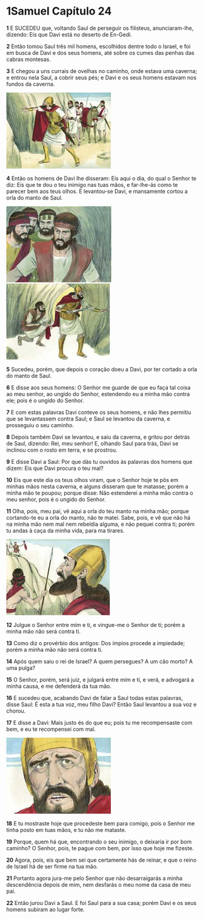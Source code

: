 # 1Samuel Capítulo 24

**1** 	E SUCEDEU que, voltando Saul de perseguir os filisteus, anunciaram-lhe, dizendo: Eis que Davi está no deserto de En-Gedi.

**2** 	Então tomou Saul três mil homens, escolhidos dentre todo o Israel, e foi em busca de Davi e dos seus homens, até sobre os cumes das penhas das cabras montesas.

**3** 	E chegou a uns currais de ovelhas no caminho, onde estava uma caverna; e entrou nela Saul, a cobrir seus pés; e Davi e os seus homens estavam nos fundos da caverna.

![](../Images/SweetPublishing/9-24-1.jpg) 

**4** 	Então os homens de Davi lhe disseram: Eis aqui o dia, do qual o Senhor te diz: Eis que te dou o teu inimigo nas tuas mãos, e far-lhe-ás como te parecer bem aos teus olhos. E levantou-se Davi, e mansamente cortou a orla do manto de Saul.

![](../Images/SweetPublishing/9-24-2.jpg) ![](../Images/SweetPublishing/9-24-3.jpg) 

**5** 	Sucedeu, porém, que depois o coração doeu a Davi, por ter cortado a orla do manto de Saul.

**6** 	E disse aos seus homens: O Senhor me guarde de que eu faça tal coisa ao meu senhor, ao ungido do Senhor, estendendo eu a minha mão contra ele; pois é o ungido do Senhor.

**7** 	E com estas palavras Davi conteve os seus homens, e não lhes permitiu que se levantassem contra Saul; e Saul se levantou da caverna, e prosseguiu o seu caminho.

**8** 	Depois também Davi se levantou, e saiu da caverna, e gritou por detrás de Saul, dizendo: Rei, meu senhor! E, olhando Saul para trás, Davi se inclinou com o rosto em terra, e se prostrou.

**9** 	E disse Davi a Saul: Por que dás tu ouvidos às palavras dos homens que dizem: Eis que Davi procura o teu mal?

**10** 	Eis que este dia os teus olhos viram, que o Senhor hoje te pôs em minhas mãos nesta caverna, e alguns disseram que te matasse; porém a minha mão te poupou; porque disse: Não estenderei a minha mão contra o meu senhor, pois é o ungido do Senhor.

**11** 	Olha, pois, meu pai, vê aqui a orla do teu manto na minha mão; porque cortando-te eu a orla do manto, não te matei. Sabe, pois, e vê que não há na minha mão nem mal nem rebeldia alguma, e não pequei contra ti; porém tu andas à caça da minha vida, para ma tirares.

![](../Images/SweetPublishing/9-24-4.jpg) 

**12** 	Julgue o Senhor entre mim e ti, e vingue-me o Senhor de ti; porém a minha mão não será contra ti.

**13** 	Como diz o provérbio dos antigos: Dos ímpios procede a impiedade; porém a minha mão não será contra ti.

**14** 	Após quem saiu o rei de Israel? A quem persegues? A um cão morto? A uma pulga?

**15** 	O Senhor, porém, será juiz, e julgará entre mim e ti, e verá, e advogará a minha causa, e me defenderá da tua mão.

**16** 	E sucedeu que, acabando Davi de falar a Saul todas estas palavras, disse Saul: É esta a tua voz, meu filho Davi? Então Saul levantou a sua voz e chorou.

**17** 	E disse a Davi: Mais justo és do que eu; pois tu me recompensaste com bem, e eu te recompensei com mal.

![](../Images/SweetPublishing/9-24-5.jpg) 

**18** 	E tu mostraste hoje que procedeste bem para comigo, pois o Senhor me tinha posto em tuas mãos, e tu não me mataste.

**19** 	Porque, quem há que, encontrando o seu inimigo, o deixaria ir por bom caminho? O Senhor, pois, te pague com bem, por isso que hoje me fizeste.

**20** 	Agora, pois, eis que bem sei que certamente hás de reinar, e que o reino de Israel há de ser firme na tua mão.

**21** 	Portanto agora jura-me pelo Senhor que não desarraigarás a minha descendência depois de mim, nem desfarás o meu nome da casa de meu pai.

**22** 	Então jurou Davi a Saul. E foi Saul para a sua casa; porém Davi e os seus homens subiram ao lugar forte.

